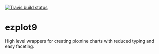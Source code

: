 [![Travis build status](https://travis-ci.org/wkostelecki/ezplot9.svg?branch=master)](https://travis-ci.org/wkostelecki/ezplot9)
# ezplot9
High level wrappers for creating plotnine charts with reduced typing and easy faceting.
